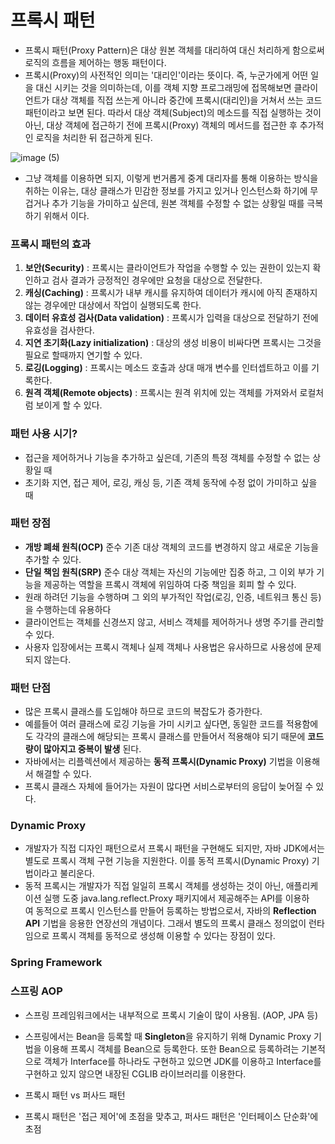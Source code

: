 # 프록시 패턴

- 프록시 패턴(Proxy Pattern)은 대상 원본 객체를 대리하여 대신 처리하게 함으로써 로직의 흐름을 제어하는 행동 패턴이다.
- 프록시(Proxy)의 사전적인 의미는 '대리인'이라는 뜻이다. 즉, 누군가에게 어떤 일을 대신 시키는 것을 의미하는데, 이를 객체 지향 프로그래밍에 접목해보면 클라이언트가 대상 객체를 직접 쓰는게 아니라 중간에 프록시(대리인)을 거쳐서 쓰는 코드 패턴이라고 보면 된다. 따라서 대상 객체(Subject)의 메소드를 직접 실행하는 것이 아닌, 대상 객체에 접근하기 전에 프록시(Proxy) 객체의 메서드를 접근한 후 추가적인 로직을 처리한 뒤 접근하게 된다.

![image (5)](https://github.com/Woori-FISA-CS-Study/CS-Study/assets/35751392/5c2d95eb-adaa-4666-9481-cc66c9f831c8)


- 그냥 객체를 이용하면 되지, 이렇게 번거롭게 중계 대리자를 통해 이용하는 방식을 취하는 이유는, 대상 클래스가 민감한 정보를 가지고 있거나 인스턴스화 하기에 무겁거나 추가 기능을 가미하고 싶은데, 원본 객체를 수정할 수 없는 상황일 때를 극복하기 위해서 이다.

### 프록시 패턴의 효과

1. **보안(Security)** : 프록시는 클라이언트가 작업을 수행할 수 있는 권한이 있는지 확인하고 검사 결과가 긍정적인 경우에만 요청을 대상으로 전달한다.
2. **캐싱(Caching)** : 프록시가 내부 캐시를 유지하여 데이터가 캐시에 아직 존재하지 않는 경우에만 대상에서 작업이 실행되도록 한다.
3. **데이터 유효성 검사(Data validation)** : 프록시가 입력을 대상으로 전달하기 전에 유효성을 검사한다.
4. **지연 초기화(Lazy initialization)** : 대상의 생성 비용이 비싸다면 프록시는 그것을 필요로 할때까지 연기할 수 있다.
5. **로깅(Logging)** : 프록시는 메소드 호출과 상대 매개 변수를 인터셉트하고 이를 기록한다.
6. **원격 객체(Remote objects)** : 프록시는 원격 위치에 있는 객체를 가져와서 로컬처럼 보이게 할 수 있다.

### 패턴 사용 시기?

- 접근을 제어하거나 기능을 추가하고 싶은데, 기존의 특정 객체를 수정할 수 없는 상황일 때
- 초기화 지연, 접근 제어, 로깅, 캐싱 등, 기존 객체 동작에 수정 없이 가미하고 싶을 때

### 패턴 장점

- **개방 폐쇄 원칙(OCP)** 준수
기존 대상 객체의 코드를 변경하지 않고 새로운 기능을 추가할 수 있다.
- **단일 책임 원칙(SRP)** 준수
대상 객체는 자신의 기능에만 집중 하고, 그 이외 부가 기능을 제공하는 역할을 프록시 객체에 위임하여 다중 책임을 회피 할 수 있다.
- 원래 하려던 기능을 수행하며 그 외의 부가적인 작업(로깅, 인증, 네트워크 통신 등)을 수행하는데 유용하다
- 클라이언트는 객체를 신경쓰지 않고, 서비스 객체를 제어하거나 생명 주기를 관리할 수 있다.
- 사용자 입장에서는 프록시 객체나 실제 객체나 사용법은 유사하므로 사용성에 문제 되지 않는다.

### 패턴 단점

- 많은 프록시 클래스를 도입해야 하므로 코드의 복잡도가 증가한다.
- 예를들어 여러 클래스에 로깅 기능을 가미 시키고 싶다면, 동일한 코드를 적용함에도 각각의 클래스에 해당되는 프록시 클래스를 만들어서 적용해야 되기 때문에 **코드량이 많아지고 중복이 발생** 된다.
- 자바에서는 리플렉션에서 제공하는 **동적 프록시(Dynamic Proxy)** 기법을 이용해서 해결할 수 있다.
- 프록시 클래스 자체에 들어가는 자원이 많다면 서비스로부터의 응답이 늦어질 수 있다.

### Dynamic Proxy

- 개발자가 직접 디자인 패턴으로서 프록시 패턴을 구현해도 되지만, 자바 JDK에서는 별도로 프록시 객체 구현 기능을 지원한다. 이를 동적 프록시(Dynamic Proxy) 기법이라고 불리운다.
- 동적 프록시는 개발자가 직접 일일히 프록시 객체를 생성하는 것이 아닌, 애플리케이션 실행 도중 java.lang.reflect.Proxy 패키지에서 제공해주는 API를 이용하여 동적으로 프록시 인스턴스를 만들어 등록하는 방법으로서, 자바의 **Reflection API** 기법을 응용한 연장선의 개념이다. 그래서 별도의 프록시 클래스 정의없이 런타임으로 프록시 객체를 동적으로 생성해 이용할 수 있다는 장점이 있다.

### Spring Framework

### 스프링 AOP

- 스프링 프레임워크에서는 내부적으로 프록시 기술이 많이 사용됨. (AOP, JPA 등)
- 스프링에서는 Bean을 등록할 때 **Singleton**을 유지하기 위해 Dynamic Proxy 기법을 이용해 프록시 객체를 Bean으로 등록한다. 또한 Bean으로 등록하려는 기본적으로 객체가 Interface를 하나라도 구현하고 있으면 JDK를 이용하고 Interface를 구현하고 있지 않으면 내장된 CGLIB 라이브러리를 이용한다.

-  프록시 패턴 vs 퍼사드 패턴
- 프록시 패턴은 '접근 제어'에 초점을 맞추고, 퍼사드 패턴은 '인터페이스 단순화'에 초점
